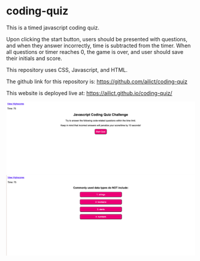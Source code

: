 # coding-quiz
This is a timed javascript coding quiz. 

Upon clicking the start button, users should be presented with questions, and when they answer incorrectly, time is subtracted from the timer. When all questions or timer reaches 0, the game is over, and user should save their initials and score. 

This repository uses CSS, Javascript, and HTML. 

The github link for this repository is: https://github.com/ailict/coding-quiz

This website is deployed live at: https://ailict.github.io/coding-quiz/

<img src="./assets/images/codingquiz1.png">

<img src="./assets/images/codingquiz2.png">
